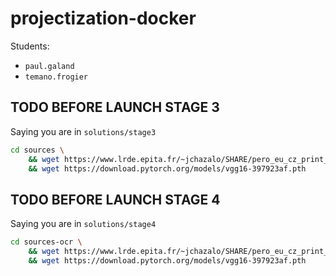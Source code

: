 # projectization-docker

Students:
- `paul.galand`
- `temano.frogier`

## TODO BEFORE LAUNCH STAGE 3

Saying you are in `solutions/stage3`
```sh
cd sources \
    && wget https://www.lrde.epita.fr/~jchazalo/SHARE/pero_eu_cz_print_newspapers_2020-10-09.tar.gz \
    && wget https://download.pytorch.org/models/vgg16-397923af.pth
```

## TODO BEFORE LAUNCH STAGE 4

Saying you are in `solutions/stage4`
```sh
cd sources-ocr \
    && wget https://www.lrde.epita.fr/~jchazalo/SHARE/pero_eu_cz_print_newspapers_2020-10-09.tar.gz \
    && wget https://download.pytorch.org/models/vgg16-397923af.pth
```